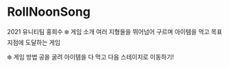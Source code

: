 # RollNoonSong
2021 유니티팀 홍희수
❄️ 게임 소개
여러 지형들을 뛰어넘어 구르며 아이템을 먹고 목표 지점에 도달하는 게임

❄️ 게임 방법
공을 굴려 아이템을 다 먹고 다음 스테이지로 이동하기!
